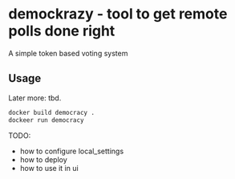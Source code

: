 # demockrazy - tool to get remote polls done right

A simple token based voting system

## Usage

Later more: tbd.

```bash
docker build democracy .
dockeer run democracy
```

TODO:

- how to configure local_settings
- how to deploy
- how to use it in ui
